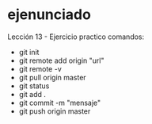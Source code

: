 # ejenunciado
Lección 13 - Ejercicio practico
comandos:
- git init
- git remote add origin "url"
- git remote -v
- git pull origin master
- git status
- git add .
- git commit -m "mensaje"
- git push origin master